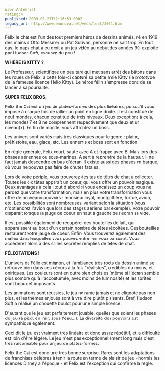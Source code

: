 ```yaml
---
user:Antekrist
rating:4
published: 2009-01-27T02:16:53.000Z
legacy_url: http://www.emunova.net/veda/test/3054.htm
---
```

Félix le chat est l'un des tout premiers héros de dessins animés, né en 1919 des mains d'Otto Messmer ou Pat Sullivan, personne ne sait trop. En tout cas, le papy chat a eu droit à un jeu vidéo au début des années 90, exploité par Hudson Soft, excusez du peu !  

  

**WHERE IS KITTY ?**  

Le Professeur, scientifique un peu taré qui met sans arrêt des bâtons dans les roues de Félix, a cette fois-ci capturé sa petite amie Kitty (le prototype de la fameuse licence Hello Kitty). Le héros félin s'empresse donc de se lancer à sa poursuite.  

  

**SUPER FELIX BROS.**  

Felix the Cat est un jeu de plates-formes des plus linéaires, puisqu'il vous impose à chaque fois de rallier un point en ligne droite. Il est constitué de neuf mondes, chacun constitué de trois niveaux. Deux exceptions à cela, les mondes 7 et 8 ne comprennent respectivement que deux et un niveau(x). En fin de monde, vous affrontez un boss.  

Les univers sont variés mais très classiques pour le genre : plaine, préhistoire, eau, glace, etc. Les ennemis et boss sont en fonction.  

En règle générale, Félix court, saute avec A et frappe avec B. Mais lors des phases aériennes ou sous-marines, A sert à reprendre de la hauteur, il ne faut jamais descendre en bas d'écran. Il existe aussi des phases en barque, où vous ne pouvez pas faire de chutes fatales.  

Lors de votre périple, vous trouverez des tas de têtes de chat à collecter. Toutes les dix têtes apparaît un coeur, qui vous offre un pouvoir magique. Deux avantages à cela : tout d'abord si vous encaissez un coup vous ne perdez que votre transformation, mais en plus votre transformation vous offre de nouveaux pouvoirs : monsieur loyal, montgolfière, tortue, avion, etc. Les possibilités sont nombreuses, variant selon la situation (vous n'obtiendrez l'avion que lors des stages aériens par exemple). Votre pouvoir disparaît lorsque la jauge de coeur en haut à gauche de l'écran se vide.  

Il est possible également de récupérer des bouteilles de lait, qui apparaissent au bout d'un certain nombre de têtes récoltées. Ces bouteilles restaurent votre jauge de coeur. Enfin, Vous trouverez également des malles dans lesquelles vous pouvez entrer en vous baissant. Vous accèderez alors à des salles secrètes remplies de têtes de chat.  

  

**FÉLIXITATIONS !**  

L'univers de Félix est mignon, et l'ambiance très roots du dessin animé se retrouve bien dans ces décors à la fois "réalistes", crédibles du moins, et oniriques. Les couleurs sont en outre bien choisies (même si l'écran semble plus sombre qu'à l'accoutumée, avec moins de luminosité) et les sprites sont beaux et imposants.  

Les animations sont réussies, le jeu ne rame jamais et ne clignote pas non plus, et les thèmes enjoués sont à vrai dire plutôt plaisants. Bref, Hudson Soft a réalisé un chouette boulot pour une simple licence.  

D'autant que le jeu est parfaitement jouable, quelles que soient les phases de jeu (à pied, en l'air, sous l'eau...). La diversité des pouvoirs est sympathique également.  

Ceci dit le jeu est vraiment très linéaire et donc assez répétitif, et la difficulté est loin d'être légère. Le jeu n'est pas exceptionnellement long mais c'est très raisonnable pour un jeu de plates-formes.  

  

Felix the Cat est donc une très bonne surprise. Rares sont les adaptations de franchises célèbres à tenir la route en terme de plaisir de jeu - hormis les licences Disney à l'époque - et Felix est l'exception qui confirme la règle.